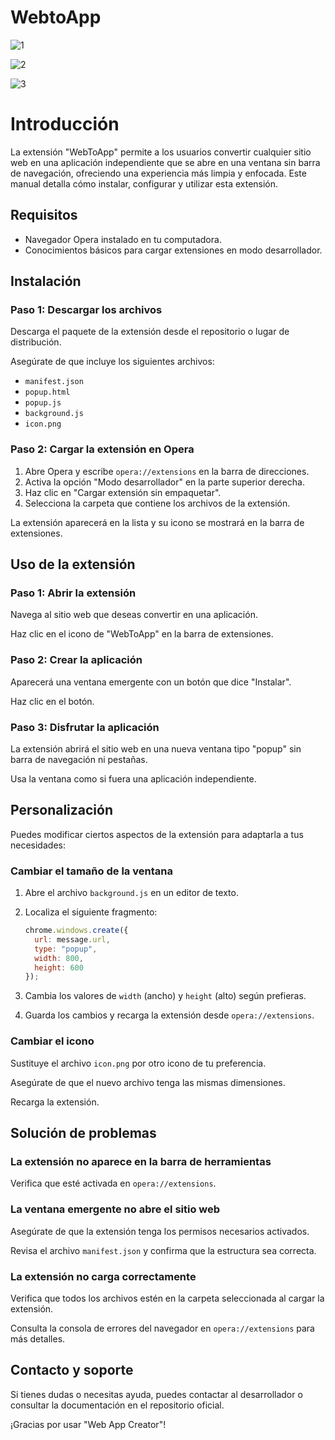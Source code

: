 # WebtoApp
![1](https://github.com/user-attachments/assets/596392b5-d652-4a2d-9632-a4f1e0df85f2)

![2](https://github.com/user-attachments/assets/1f9263df-6037-432a-b493-0a1992b13365)

![3](https://github.com/user-attachments/assets/aea0b538-7826-4094-b827-881c4f04f48e)


# Introducción

La extensión "WebToApp" permite a los usuarios convertir cualquier sitio web en una aplicación independiente que se abre en una ventana sin barra de navegación, ofreciendo una experiencia más limpia y enfocada. Este manual detalla cómo instalar, configurar y utilizar esta extensión.

## Requisitos

- Navegador Opera instalado en tu computadora.
- Conocimientos básicos para cargar extensiones en modo desarrollador.

## Instalación

### Paso 1: Descargar los archivos

Descarga el paquete de la extensión desde el repositorio o lugar de distribución.

Asegúrate de que incluye los siguientes archivos:

- `manifest.json`
- `popup.html`
- `popup.js`
- `background.js`
- `icon.png`

### Paso 2: Cargar la extensión en Opera

1. Abre Opera y escribe `opera://extensions` en la barra de direcciones.
2. Activa la opción "Modo desarrollador" en la parte superior derecha.
3. Haz clic en "Cargar extensión sin empaquetar".
4. Selecciona la carpeta que contiene los archivos de la extensión.

La extensión aparecerá en la lista y su icono se mostrará en la barra de extensiones.

## Uso de la extensión

### Paso 1: Abrir la extensión

Navega al sitio web que deseas convertir en una aplicación.

Haz clic en el icono de "WebToApp" en la barra de extensiones.

### Paso 2: Crear la aplicación

Aparecerá una ventana emergente con un botón que dice "Instalar".

Haz clic en el botón.

### Paso 3: Disfrutar la aplicación

La extensión abrirá el sitio web en una nueva ventana tipo "popup" sin barra de navegación ni pestañas.

Usa la ventana como si fuera una aplicación independiente.

## Personalización

Puedes modificar ciertos aspectos de la extensión para adaptarla a tus necesidades:

### Cambiar el tamaño de la ventana

1. Abre el archivo `background.js` en un editor de texto.
2. Localiza el siguiente fragmento:

   ```javascript
   chrome.windows.create({
     url: message.url,
     type: "popup",
     width: 800,
     height: 600
   });
   
3. Cambia los valores de `width` (ancho) y `height` (alto) según prefieras.
4. Guarda los cambios y recarga la extensión desde `opera://extensions`.

### Cambiar el icono

Sustituye el archivo `icon.png` por otro icono de tu preferencia.

Asegúrate de que el nuevo archivo tenga las mismas dimensiones.

Recarga la extensión.

## Solución de problemas

### La extensión no aparece en la barra de herramientas

Verifica que esté activada en `opera://extensions`.

### La ventana emergente no abre el sitio web

Asegúrate de que la extensión tenga los permisos necesarios activados.

Revisa el archivo `manifest.json` y confirma que la estructura sea correcta.

### La extensión no carga correctamente

Verifica que todos los archivos estén en la carpeta seleccionada al cargar la extensión.

Consulta la consola de errores del navegador en `opera://extensions` para más detalles.

## Contacto y soporte

Si tienes dudas o necesitas ayuda, puedes contactar al desarrollador o consultar la documentación en el repositorio oficial.

¡Gracias por usar "Web App Creator"!
